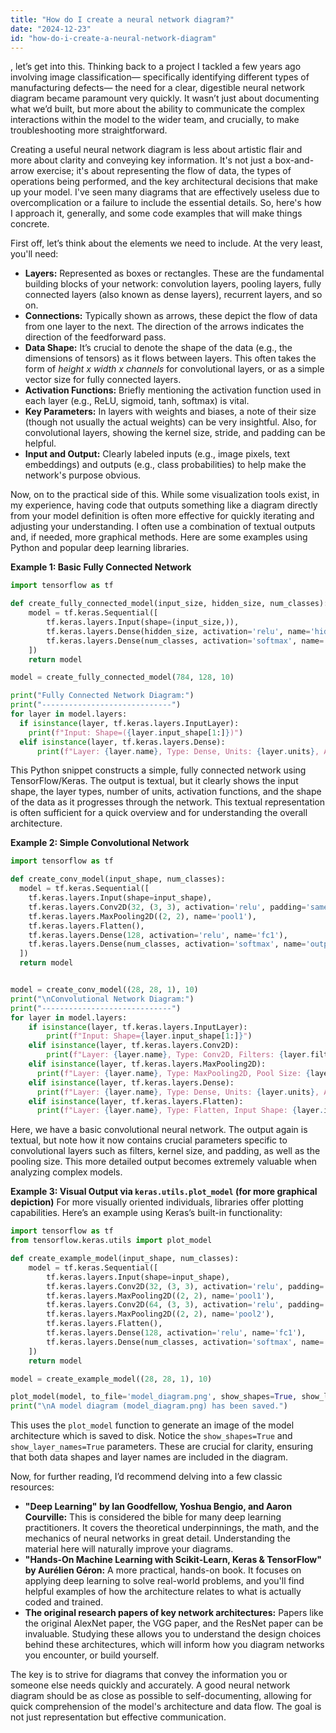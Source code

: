```yaml
---
title: "How do I create a neural network diagram?"
date: "2024-12-23"
id: "how-do-i-create-a-neural-network-diagram"
---
```


, let’s get into this. Thinking back to a project I tackled a few years ago involving image classification— specifically identifying different types of manufacturing defects— the need for a clear, digestible neural network diagram became paramount very quickly. It wasn’t just about documenting what we’d built, but more about the ability to communicate the complex interactions within the model to the wider team, and crucially, to make troubleshooting more straightforward.

Creating a useful neural network diagram is less about artistic flair and more about clarity and conveying key information. It's not just a box-and-arrow exercise; it's about representing the flow of data, the types of operations being performed, and the key architectural decisions that make up your model. I've seen many diagrams that are effectively useless due to overcomplication or a failure to include the essential details. So, here's how I approach it, generally, and some code examples that will make things concrete.

First off, let’s think about the elements we need to include. At the very least, you'll need:

*   **Layers:** Represented as boxes or rectangles. These are the fundamental building blocks of your network: convolution layers, pooling layers, fully connected layers (also known as dense layers), recurrent layers, and so on.
*   **Connections:** Typically shown as arrows, these depict the flow of data from one layer to the next. The direction of the arrows indicates the direction of the feedforward pass.
*   **Data Shape:** It’s crucial to denote the shape of the data (e.g., the dimensions of tensors) as it flows between layers. This often takes the form of *height x width x channels* for convolutional layers, or as a simple vector size for fully connected layers.
*   **Activation Functions:** Briefly mentioning the activation function used in each layer (e.g., ReLU, sigmoid, tanh, softmax) is vital.
*   **Key Parameters:** In layers with weights and biases, a note of their size (though not usually the actual weights) can be very insightful. Also, for convolutional layers, showing the kernel size, stride, and padding can be helpful.
*   **Input and Output:** Clearly labeled inputs (e.g., image pixels, text embeddings) and outputs (e.g., class probabilities) to help make the network's purpose obvious.

Now, on to the practical side of this. While some visualization tools exist, in my experience, having code that outputs something like a diagram directly from your model definition is often more effective for quickly iterating and adjusting your understanding. I often use a combination of textual outputs and, if needed, more graphical methods. Here are some examples using Python and popular deep learning libraries.

**Example 1: Basic Fully Connected Network**

```python
import tensorflow as tf

def create_fully_connected_model(input_size, hidden_size, num_classes):
    model = tf.keras.Sequential([
        tf.keras.layers.Input(shape=(input_size,)),
        tf.keras.layers.Dense(hidden_size, activation='relu', name='hidden_layer'),
        tf.keras.layers.Dense(num_classes, activation='softmax', name='output_layer')
    ])
    return model

model = create_fully_connected_model(784, 128, 10)

print("Fully Connected Network Diagram:")
print("-----------------------------")
for layer in model.layers:
  if isinstance(layer, tf.keras.layers.InputLayer):
    print(f"Input: Shape=({layer.input_shape[1:]})")
  elif isinstance(layer, tf.keras.layers.Dense):
      print(f"Layer: {layer.name}, Type: Dense, Units: {layer.units}, Activation: {layer.activation.__name__}, Input Shape: {layer.input_shape[1:]}, Output Shape: {layer.output_shape[1:]}")
```

This Python snippet constructs a simple, fully connected network using TensorFlow/Keras. The output is textual, but it clearly shows the input shape, the layer types, number of units, activation functions, and the shape of the data as it progresses through the network. This textual representation is often sufficient for a quick overview and for understanding the overall architecture.

**Example 2: Simple Convolutional Network**

```python
import tensorflow as tf

def create_conv_model(input_shape, num_classes):
  model = tf.keras.Sequential([
    tf.keras.layers.Input(shape=input_shape),
    tf.keras.layers.Conv2D(32, (3, 3), activation='relu', padding='same', name='conv1'),
    tf.keras.layers.MaxPooling2D((2, 2), name='pool1'),
    tf.keras.layers.Flatten(),
    tf.keras.layers.Dense(128, activation='relu', name='fc1'),
    tf.keras.layers.Dense(num_classes, activation='softmax', name='output_layer')
  ])
  return model


model = create_conv_model((28, 28, 1), 10)
print("\nConvolutional Network Diagram:")
print("-----------------------------")
for layer in model.layers:
    if isinstance(layer, tf.keras.layers.InputLayer):
        print(f"Input: Shape={layer.input_shape[1:]}")
    elif isinstance(layer, tf.keras.layers.Conv2D):
        print(f"Layer: {layer.name}, Type: Conv2D, Filters: {layer.filters}, Kernel Size: {layer.kernel_size}, Activation: {layer.activation.__name__}, Padding: {layer.padding}, Input Shape: {layer.input_shape[1:]}, Output Shape: {layer.output_shape[1:]}")
    elif isinstance(layer, tf.keras.layers.MaxPooling2D):
      print(f"Layer: {layer.name}, Type: MaxPooling2D, Pool Size: {layer.pool_size}, Input Shape: {layer.input_shape[1:]}, Output Shape: {layer.output_shape[1:]}")
    elif isinstance(layer, tf.keras.layers.Dense):
      print(f"Layer: {layer.name}, Type: Dense, Units: {layer.units}, Activation: {layer.activation.__name__}, Input Shape: {layer.input_shape[1:]}, Output Shape: {layer.output_shape[1:]}")
    elif isinstance(layer, tf.keras.layers.Flatten):
      print(f"Layer: {layer.name}, Type: Flatten, Input Shape: {layer.input_shape[1:]}, Output Shape: {layer.output_shape[1:]}")
```
Here, we have a basic convolutional neural network. The output again is textual, but note how it now contains crucial parameters specific to convolutional layers such as filters, kernel size, and padding, as well as the pooling size. This more detailed output becomes extremely valuable when analyzing complex models.

**Example 3: Visual Output via `keras.utils.plot_model` (for more graphical depiction)**
For more visually oriented individuals, libraries offer plotting capabilities. Here’s an example using Keras’s built-in functionality:

```python
import tensorflow as tf
from tensorflow.keras.utils import plot_model

def create_example_model(input_shape, num_classes):
    model = tf.keras.Sequential([
        tf.keras.layers.Input(shape=input_shape),
        tf.keras.layers.Conv2D(32, (3, 3), activation='relu', padding='same', name='conv1'),
        tf.keras.layers.MaxPooling2D((2, 2), name='pool1'),
        tf.keras.layers.Conv2D(64, (3, 3), activation='relu', padding='same', name='conv2'),
        tf.keras.layers.MaxPooling2D((2, 2), name='pool2'),
        tf.keras.layers.Flatten(),
        tf.keras.layers.Dense(128, activation='relu', name='fc1'),
        tf.keras.layers.Dense(num_classes, activation='softmax', name='output_layer')
    ])
    return model

model = create_example_model((28, 28, 1), 10)

plot_model(model, to_file='model_diagram.png', show_shapes=True, show_layer_names=True)
print("\nA model diagram (model_diagram.png) has been saved.")
```

This uses the `plot_model` function to generate an image of the model architecture which is saved to disk. Notice the `show_shapes=True` and `show_layer_names=True` parameters. These are crucial for clarity, ensuring that both data shapes and layer names are included in the diagram.

Now, for further reading, I’d recommend delving into a few classic resources:

*   **"Deep Learning" by Ian Goodfellow, Yoshua Bengio, and Aaron Courville:** This is considered the bible for many deep learning practitioners. It covers the theoretical underpinnings, the math, and the mechanics of neural networks in great detail. Understanding the material here will naturally improve your diagrams.
*   **"Hands-On Machine Learning with Scikit-Learn, Keras & TensorFlow" by Aurélien Géron:** A more practical, hands-on book. It focuses on applying deep learning to solve real-world problems, and you'll find helpful examples of how the architecture relates to what is actually coded and trained.
*   **The original research papers of key network architectures:** Papers like the original AlexNet paper, the VGG paper, and the ResNet paper can be invaluable. Studying these allows you to understand the design choices behind these architectures, which will inform how you diagram networks you encounter, or build yourself.

The key is to strive for diagrams that convey the information you or someone else needs quickly and accurately. A good neural network diagram should be as close as possible to self-documenting, allowing for quick comprehension of the model's architecture and data flow. The goal is not just representation but effective communication.
